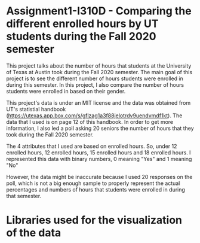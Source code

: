 # Assignment1-I310D - Comparing the different enrolled hours by UT students during the Fall 2020 semester 

This project talks about the number of hours that students at the University of Texas at Austin took during the Fall 2020 semester. The main goal of this project is to see the different number of hours students were enrolled in during this semester. In this project, I also compare the number of hours students were enrolled in based on their gender.

This project's data is under an MIT license and the data was obtained from UT's statistial handbook (https://utexas.app.box.com/s/gflzag1a3f88jelotrdv9uendvmdf1kt). The data that I used is on page 12 of this handbook. In order to get more information, I also led a poll asking 20 seniors the number of hours that they took during the Fall 2020 semester.

The 4 attributes that I used are based on enrolled hours. So, under 12 enrolled hours, 12 enrolled hours, 15 enrolled hours and 18 enrolled hours. I represented this data with binary numbers, 0 meaning "Yes" and 1 meaning "No"

However, the data might be inaccurate because I used 20 responses on the poll, which is not a big enough sample to properly represent the actual percentages and numbers of hours that students were enrolled in during that semester.

# Libraries used for the visualization of the data 
